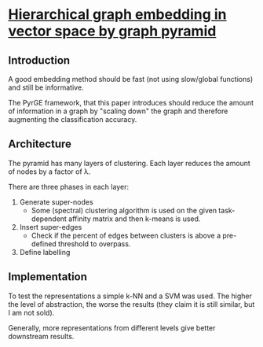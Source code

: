 # [Hierarchical graph embedding in vector space by graph pyramid](https://www.sciencedirect.com/science/article/pii/S003132031630200X?via%3Dihub)
## Introduction
A good embedding method should be fast \(not using slow\/global functions\) and still be informative.

The PyrGE framework, that this paper introduces should reduce the amount of information in a graph by "scaling down" the graph and therefore augmenting the classification accuracy.
## Architecture
The pyramid has many layers of clustering. Each layer reduces the amount of nodes by a factor of &lambda;.

There are three phases in each layer:
1. Generate super-nodes
	- Some \(spectral\) clustering algorithm is used on the given task-dependent affinity matrix and then k-means is used. 
1. Insert super-edges
	- Check if the percent of edges between clusters is above a pre-defined threshold to overpass.
1. Define labelling
## Implementation
To test the representations a simple k-NN and a SVM was used. The higher the level of abstraction, the worse the results \(they claim it is still similar, but I am not sold\).

Generally, more representations from different levels give better downstream results.